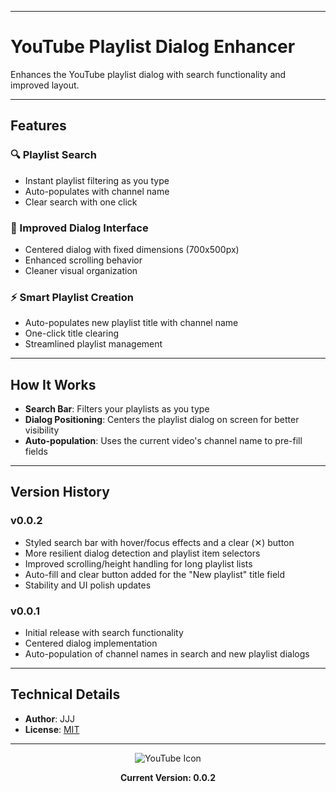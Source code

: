 
---

# YouTube Playlist Dialog Enhancer

Enhances the YouTube playlist dialog with search functionality and improved layout.

---

## Features

### 🔍 Playlist Search
- Instant playlist filtering as you type
- Auto-populates with channel name
- Clear search with one click

### 📱 Improved Dialog Interface
- Centered dialog with fixed dimensions (700x500px)
- Enhanced scrolling behavior
- Cleaner visual organization

### ⚡ Smart Playlist Creation
- Auto-populates new playlist title with channel name
- One-click title clearing
- Streamlined playlist management

---

## How It Works

- **Search Bar**: Filters your playlists as you type
- **Dialog Positioning**: Centers the playlist dialog on screen for better visibility
- **Auto-population**: Uses the current video's channel name to pre-fill fields

---

## Version History

### v0.0.2
- Styled search bar with hover/focus effects and a clear (✕) button
- More resilient dialog detection and playlist item selectors
- Improved scrolling/height handling for long playlist lists
- Auto-fill and clear button added for the "New playlist" title field
- Stability and UI polish updates

### v0.0.1
- Initial release with search functionality
- Centered dialog implementation
- Auto-population of channel names in search and new playlist dialogs

---

## Technical Details

- **Author**: JJJ
- **License**: [MIT](https://choosealicense.com/licenses/mit/)

---

<div align="center">
<img src="https://www.google.com/s2/favicons?sz=64&domain=youtube.com" alt="YouTube Icon">

**Current Version: 0.0.2**
</div>